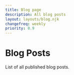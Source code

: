 ```yaml
---
title: Blog page
description: All blog posts
layout: layouts/blog.njk
changefreq: weekly
priority: 0.9
---
```


# Blog Posts

List of all published blog posts.
